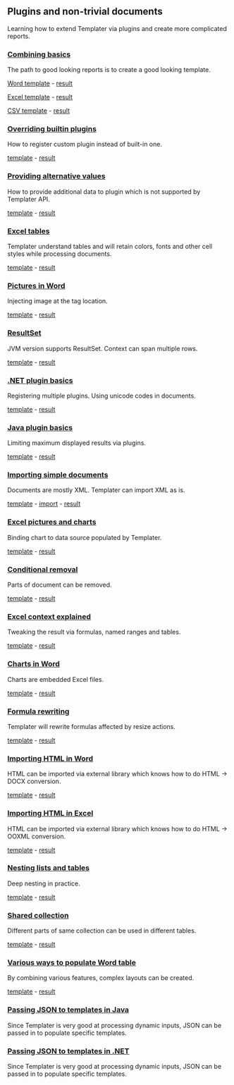 ## Plugins and non-trivial documents

Learning how to extend Templater via plugins and create more complicated reports.

### [Combining basics](FoodOrder%20(.NET)/Readme.md)

The path to good looking reports is to create a good looking template.

[Word template](FoodOrder%20(.NET)/FoodOrder.Web/App_Data/Order.docx?raw=true) - [result](FoodOrder%20(.NET)/result.docx?raw=true)

[Excel template](FoodOrder%20(.NET)/FoodOrder.Web/App_Data/Order.xlsx?raw=true) - [result](FoodOrder%20(.NET)/result.xlsx?raw=true)

[CSV template](FoodOrder%20(.NET)/FoodOrder.Web/App_Data/Order.csv) - [result](FoodOrder%20(.NET)/result.csv)

### [Overriding builtin plugins](BoolOverride%20(Java)/Readme.md)

How to register custom plugin instead of built-in one.

[template](BoolOverride%20(Java)/src/main/resources/Bools.docx?raw=true) - [result](BoolOverride%20(Java)/result.docx?raw=true)

### [Providing alternative values](AlternativeProperty%20(Java)/Readme.md)

How to provide additional data to plugin which is not supported by Templater API.

[template](AlternativeProperty%20(Java)/src/main/resources/Fields.docx?raw=true) - [result](AlternativeProperty%20(Java)/result.docx?raw=true)

### [Excel tables](IsoCountries%20(.NET)/Readme.md)

Templater understand tables and will retain colors, fonts and other cell styles while processing documents.

[template](IsoCountries%20(.NET)/Templates/Countries.xlsx?raw=true) - [result](IsoCountries%20(.NET)/result.xlsx?raw=true)

### [Pictures in Word](Pictures%20(Java)/Readme.md)

Injecting image at the tag location.

[template](Pictures%20(Java)/src/main/resources/Pictures.docx?raw=true) - [result](Pictures%20(Java)/result.docx?raw=true)

### [ResultSet](ResultSetExample%20(Java)/Readme.md)

JVM version supports ResultSet. Context can span multiple rows.

[template](ResultSetExample%20(Java)/src/main/resources/MyCoffeeTable.xlsx?raw=true) - [result](ResultSetExample%20(Java)/result.xlsx?raw=true)

### [.NET plugin basics](QuestionnairePlugin%20(.NET)/Readme.md)

Registering multiple plugins. Using unicode codes in documents.

[template](QuestionnairePlugin%20(.NET)/questions.docx?raw=true) - [result](QuestionnairePlugin%20(.NET)/result.docx?raw=true)

### [Java plugin basics](LimitPlugins%20(Java)/Readme.md)

Limiting maximum displayed results via plugins.

[template](LimitPlugins%20(Java)/src/main/resources/Limits.docx?raw=true) - [result](LimitPlugins%20(Java)/result.docx?raw=true)

### [Importing simple documents](DocxImport%20(Java)/Readme.md)

Documents are mostly XML. Templater can import XML as is.

[template](DocxImport%20(Java)/src/main/resources/Master.docx) - [import](DocxImport%20(Java)/src/main/resources/ToImport.docx?raw=true) - [result](DocxImport%20(Java)/result.docx?raw=true)

### [Excel pictures and charts](ExchangeRates%20(.NET)/Readme.md)

Binding chart to data source populated by Templater.

[template](ExchangeRates%20(.NET)/Templates/ExchangeRate.xlsx?raw=true) - [result](ExchangeRates%20(.NET)/result.xlsx?raw=true)

### [Conditional removal](CollapseRegion%20(Java)/Readme.md)

Parts of document can be removed.

[template](CollapseRegion%20(Java)/src/main/resources/Collapse.docx?raw=true) - [result](CollapseRegion%20(Java)/result.docx?raw=true)

### [Excel context explained](ExcelContextRules%20(.NET)/Readme.md)

Tweaking the result via formulas, named ranges and tables.

[template](ExcelContextRules%20(.NET)/flattening.xlsx?raw=true) - [result](ExcelContextRules%20(.NET)/result.xlsx?raw=true)

### [Charts in Word](ChartExample%20(.NET)/Readme.md)

Charts are embedded Excel files.

[template](ChartExample%20(.NET)/Charts.docx?raw=true) - [result](ChartExample%20(.NET)/result.docx?raw=true)

### [Formula rewriting](Formulas%20(Java)/Readme.md)

Templater will rewrite formulas affected by resize actions.

[template](Formulas%20(Java)/src/main/resources/Formulas.xlsx?raw=true) - [result](Formulas%20(Java)/result.xlsx?raw=true)

### [Importing HTML in Word](HtmlPlugin%20(.NET)/Readme.md)

HTML can be imported via external library which knows how to do HTML -> DOCX conversion.

[template](HtmlPlugin%20(.NET)/template.docx?raw=true) - [result](HtmlPlugin%20(.NET)/result.xlsx?raw=true)

### [Importing HTML in Excel](HtmlToExcel%20(Java)/Readme.md)

HTML can be imported via external library which knows how to do HTML -> OOXML conversion.

[template](HtmlToExcel%20(Java)/src/main/resources/Document.xlsx?raw=true) - [result](HtmlToExcel%20(Java)/result.xlsx?raw=true)

### [Nesting lists and tables](ListsAndTables%20(.NET)/Readme.md)

Deep nesting in practice.

[template](ListsAndTables%20(.NET)/Nesting.docx?raw=true) - [result](ListsAndTables%20(.NET)/result.docx?raw=true)

### [Shared collection](SharedCollection%20(Java)/Readme.md)

Different parts of same collection can be used in different tables.

[template](SharedCollection%20(Java)/src/main/resources/TwoTables.docx?raw=true) - [result](SharedCollection%20(Java)/result.docx?raw=true)

### [Various ways to populate Word table](WordTables/Readme.md)

By combining various features, complex layouts can be created.

[template](WordTables/template/Tables.docx?raw=true) - [result](WordTables/result.docx?raw=true)

### [Passing JSON to templates in Java](TemplaterJson%20(Java)/Readme.md)

Since Templater is very good at processing dynamic inputs, JSON can be passed in to populate specific templates.

### [Passing JSON to templates in .NET](TemplaterJson%20(.NET)/Readme.md)

Since Templater is very good at processing dynamic inputs, JSON can be passed in to populate specific templates.

